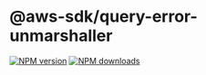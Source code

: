 # @aws-sdk/query-error-unmarshaller

[![NPM version](https://img.shields.io/npm/v/@aws-sdk/query-error-unmarshaller.svg)](https://www.npmjs.com/package/@aws-sdk/query-error-unmarshaller)
[![NPM downloads](https://img.shields.io/npm/dm/@aws-sdk/query-error-unmarshaller.svg)](https://www.npmjs.com/package/@aws-sdk/query-error-unmarshaller)
